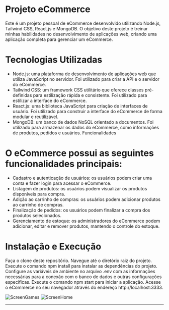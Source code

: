 # Projeto eCommerce

Este é um projeto pessoal de eCommerce desenvolvido utilizando Node.js, Tailwind CSS, React.js e MongoDB. O objetivo deste projeto é treinar minhas habilidades no desenvolvimento de aplicações web, criando uma aplicação completa para gerenciar um eCommerce.

# Tecnologias Utilizadas
* Node.js: uma plataforma de desenvolvimento de aplicações web que utiliza JavaScript no servidor. Foi utilizado para criar a API e o servidor do eCommerce.
* Tailwind CSS: um framework CSS utilitário que oferece classes pré-definidas para estilização rápida e consistente. Foi utilizado para estilizar a interface do eCommerce.
* React.js: uma biblioteca JavaScript para criação de interfaces de usuário. Foi utilizado para construir a interface do eCommerce de forma modular e reutilizável.
* MongoDB: um banco de dados NoSQL orientado a documentos. Foi utilizado para armazenar os dados do eCommerce, como informações de produtos, pedidos e usuários.
Funcionalidades

# O eCommerce possui as seguintes funcionalidades principais:
* Cadastro e autenticação de usuários: os usuários podem criar uma conta e fazer login para acessar o eCommerce.
* Listagem de produtos: os usuários podem visualizar os produtos disponíveis para compra.
* Adição ao carrinho de compras: os usuários podem adicionar produtos ao carrinho de compras.
* Finalização de pedidos: os usuários podem finalizar a compra dos produtos selecionados.
* Gerenciamento de estoque: os administradores do eCommerce podem adicionar, editar e remover produtos, mantendo o controle do estoque.

# Instalação e Execução
Faça o clone deste repositório.
Navegue até o diretório raiz do projeto.
Execute o comando npm install para instalar as dependências do projeto.
Configure as variáveis de ambiente no arquivo .env com as informações necessárias para a conexão com o banco de dados e outras configurações específicas.
Execute o comando npm start para iniciar a aplicação.
Acesse o eCommerce no seu navegador através do endereço http://localhost:3333.


![ScreenGames](https://github.com/diogoramosr/e-commerce/assets/100318805/e52cd67e-1116-4272-9de7-95e721984473)
![ScreenHome](https://github.com/diogoramosr/e-commerce/assets/100318805/148788f7-b752-4238-80b7-9262cb4e65c6)

---

